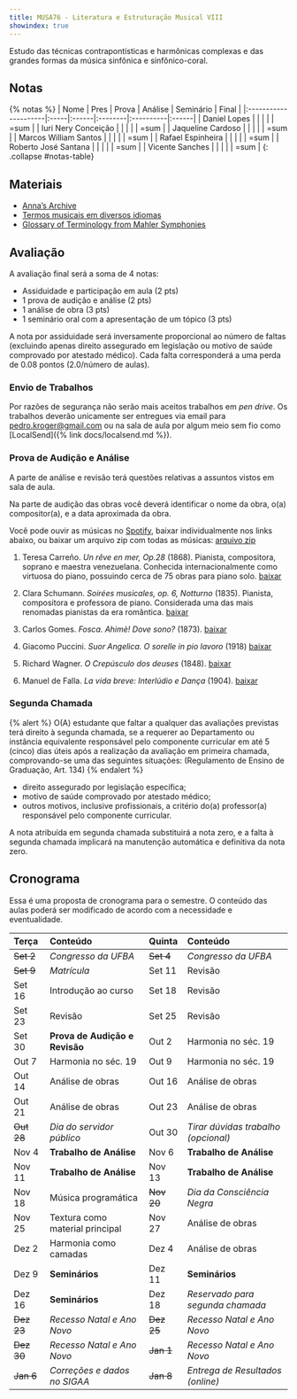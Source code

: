 ```yaml
---
title: MUSA76 - Literatura e Estruturação Musical VIII
showindex: true
---
```


Estudo das técnicas contrapontísticas e harmônicas complexas e das grandes
formas da música sinfônica e sinfônico-coral.

## Notas

{% notas %}
| Nome                 | Pres | Prova | Análise | Seminário | Final |
|:---------------------|:-----|:------|:--------|:----------|:------|
| Daniel Lopes         |      |       |         |           | =sum  |
| Iuri Nery Conceição  |      |       |         |           | =sum  |
| Jaqueline Cardoso    |      |       |         |           | =sum  |
| Marcos William Santos |     |       |         |           | =sum  |
| Rafael Espinheira    |      |       |         |           | =sum  |
| Roberto José Santana |      |       |         |           | =sum  |
| Vicente Sanches      |      |       |         |           | =sum  |
{: .collapse #notas-table}


## Materiais

- [Anna’s Archive](https://annas-archive.org)
- [Termos musicais em diversos idiomas](https://web.library.yale.edu/cataloging/music/instname)
- [Glossary of Terminology from Mahler Symphonies](https://www.orchestralibrary.com/reftables/mahler2gloss.html)

## Avaliação

A avaliação final será a soma de 4 notas:

- Assiduidade e participação em aula (2 pts)
- 1 prova de audição e análise (2 pts)
- 1 análise de obra (3 pts)
- 1 seminário oral com a apresentação de um tópico (3 pts)

<!-- 2.0/25 -->
A nota por assiduidade será inversamente proporcional ao número de faltas
(excluindo apenas direito assegurado em legislação ou motivo de saúde comprovado
por atestado médico). Cada falta corresponderá a uma perda de 0.08 pontos (2.0/número
de aulas).


### Envio de Trabalhos

Por razões de segurança não serão mais aceitos trabalhos em *pen drive*. Os trabalhos deverão unicamente ser entregues via email para [pedro.kroger@gmail.com](mailto:pedro.kroger@gmail.com) ou na sala de aula por algum meio sem fio como [LocalSend]({% link docs/localsend.md %}).


### Prova de Audição e Análise

A parte de análise e revisão terá questões relativas a assuntos vistos em sala
de aula.

Na parte de audição das obras você deverá identificar o nome da obra, o(a)
compositor(a), e a data aproximada da obra.

Você pode ouvir as músicas no [Spotify][7], baixar individualmente nos links
abaixo, ou baixar um arquivo zip com todas as músicas: [arquivo zip][8]

1. Teresa Carreño. *Un rêve en mer, Op.28* (1868). Pianista, compositora,
  soprano e maestra venezuelana. Conhecida internacionalmente como virtuosa do
  piano, possuindo cerca de 75 obras para piano solo. [baixar][1]

2. Clara Schumann. *Soirées musicales, op. 6, Notturno* (1835). Pianista,
  compositora e professora de piano. Considerada uma das mais renomadas
  pianistas da era romântica. [baixar][2]

3. Carlos Gomes. *Fosca. Ahimè! Dove sono?* (1873). [baixar][3]

4. Giacomo Puccini. *Suor Angelica. O sorelle in pio lavoro* (1918) [baixar][4]

5. Richard Wagner. *O Crepúsculo dos deuses* (1848). [baixar][5]

6. Manuel de Falla. *La vida breve: Interlúdio e Dança* (1904). [baixar][6]


[1]: https://drive.google.com/file/d/1Lm7u2rLOOkWyHVhuMnnz8kyNgwbcDMoM/view?usp=drive_link
[2]: https://drive.google.com/file/d/15x-8sTOrHUyVf6nVG5TRffbNqgbS6Qyq/view?usp=drive_link
[3]: https://drive.google.com/file/d/1-gzcW4HRvi2TiWaCxWGNaE1MbY4MrukR/view?usp=drive_link
[4]: https://drive.google.com/file/d/1qu_3q8Lq5qdiJIAJs-LyzQeOP_yC1wqu/view?usp=drive_link
[5]: https://drive.google.com/file/d/1BNlgoCJb6uVzhfVk7jwW8A4pQSHYho75/view?usp=drive_link
[6]: https://drive.google.com/file/d/11v_m2SaTHlKsF39nzneNWtDpHyuMhNrT/view?usp=drive_link
[7]: https://open.spotify.com/playlist/61D0Jb6vRhtpRHCokBIGEf?si=360d38a5f8a1455e
[8]: https://drive.google.com/file/d/1hFmf5roYSC6buBbPZDxO6dzQ4ceXx_4t/view?usp=sharing


### Segunda Chamada

{% alert %}
O(A) estudante que faltar a qualquer das avaliações previstas terá direito à
segunda chamada, se a requerer ao Departamento ou instância equivalente
responsável pelo componente curricular em até 5 (cinco) dias úteis após a
realização da avaliação em primeira chamada, comprovando-se uma das seguintes
situações: (Regulamento de Ensino de Graduação, Art. 134)
{% endalert %}

- direito assegurado por legislação específica;
- motivo de saúde comprovado por atestado médico;
- outros motivos, inclusive profissionais, a critério do(a) professor(a)
  responsável pelo componente curricular.

A nota atribuída em segunda chamada substituirá a nota zero, e a falta à segunda
chamada implicará na manutenção automática e definitiva da nota zero.

<!--
### Tópicos para os Seminários

A terceira avaliação será a apresentação de um seminário sobre um dos tópicos
abaixo. A apresentação deverá ser individual em uma data pré-determinada entre
os dias 9 e 16 de dezembro.

- A Sinfonia no século XIX
- A Ópera entre 1850 e 1910
- Minimalismo
- O Balé entre 1850 e 1920

- O Concerto no século XIX
- Compositoras mulheres entre 1850 e 1920
- Os movimentos nacionalistas no final do século XIX e início do século XX
-->


## Cronograma

Essa é uma proposta de cronograma para o semestre. O conteúdo das aulas poderá
ser modificado de acordo com a necessidade e eventualidade.

| Terça      | Conteúdo                        | Quinta     | Conteúdo                            |
|:-----------|:--------------------------------|:-----------|:------------------------------------|
| ~~Set 2~~  | *Congresso da UFBA*             | ~~Set 4~~  | *Congresso da UFBA*                 |
| ~~Set 9~~  | *Matrícula*                     | Set 11     | Revisão                             |
| Set 16     | Introdução ao curso             | Set 18     | Revisão                             |
| Set 23     | Revisão                         | Set 25     | Revisão                             |
| Set 30     | **Prova de Audição e Revisão**  | Out 2      | Harmonia no séc. 19                 |
| Out 7      | Harmonia no séc. 19             | Out 9      | Harmonia no séc. 19                 |
| Out 14     | Análise de obras                | Out 16     | Análise de obras                    |
| Out 21     | Análise de obras                | Out 23     | Análise de obras                    |
| ~~Out 28~~ | *Dia do servidor público*       | Out 30     | *Tirar dúvidas trabalho (opcional)* |
| Nov 4      | **Trabalho de Análise**         | Nov 6      | **Trabalho de Análise**             |
| Nov 11     | **Trabalho de Análise**         | Nov 13     | **Trabalho de Análise**             |
| Nov 18     | Música programática             | ~~Nov 20~~ | *Dia da Consciência Negra*          |
| Nov 25     | Textura como material principal | Nov 27     | Análise de obras                    |
| Dez 2      | Harmonia como camadas           | Dez 4      | Análise de obras                    |
| Dez 9      | **Seminários**                  | Dez 11     | **Seminários**                      |
| Dez 16     | **Seminários**                  | Dez 18     | *Reservado para segunda chamada*    |
| ~~Dez 23~~ | *Recesso Natal e Ano Novo*      | ~~Dez 25~~ | *Recesso Natal e Ano Novo*          |
| ~~Dez 30~~ | *Recesso Natal e Ano Novo*      | ~~Jan 1~~  | *Recesso Natal e Ano Novo*          |
| ~~Jan 6~~  | *Correções e dados no SIGAA*    | ~~Jan 8~~  | *Entrega de Resultados (online)*    |
